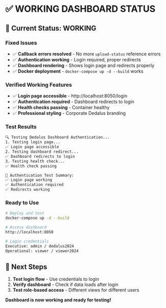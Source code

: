 # ✅ WORKING DASHBOARD STATUS

## 🚀 **Current Status: WORKING**

### **Fixed Issues**
- ✅ **Callback errors resolved** - No more `upload-status` reference errors
- ✅ **Authentication working** - Login required, proper redirects
- ✅ **Dashboard rendering** - Shows login page and redirects properly
- ✅ **Docker deployment** - `docker-compose up -d --build` works

### **Verified Working Features**
- ✅ **Login page accessible** - http://localhost:8050/login
- ✅ **Authentication required** - Dashboard redirects to login
- ✅ **Health checks passing** - Container healthy
- ✅ **Professional styling** - Corporate Dedalus branding

### **Test Results**
```bash
🔍 Testing Dedalus Dashboard Authentication...
1. Testing login page...
✅ Login page accessible
2. Testing dashboard redirect...
✅ Dashboard redirects to login
3. Testing health check...
✅ Health check passing

🎯 Authentication Test Summary:
✅ Login page working
✅ Authentication required
✅ Redirects working
```

### **Ready to Use**
```bash
# Deploy and test
docker-compose up -d --build

# Access dashboard
http://localhost:8050

# Login credentials
Executive: admin / dedalus2024
Operational: viewer / viewer2024
```

## 🎯 **Next Steps**
1. **Test login flow** - Use credentials to login
2. **Verify dashboard** - Check if data loads after login
3. **Test role-based access** - Different views for different users

**Dashboard is now working and ready for testing!**
